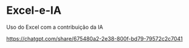 # Excel-e-IA
Uso do Excel com a contribuição da IA


https://chatgpt.com/share/675480a2-2e38-800f-bd79-79572c2c7041

